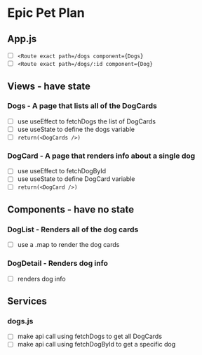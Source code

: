 # Epic Pet Plan

## App.js

- [ ] `<Route exact path=/dogs component={Dogs}`
- [ ] `<Route exact path=/dogs/:id component={Dog}`

## Views - have state

### Dogs - A page that lists all of the DogCards

- [ ] use useEffect to fetchDogs the list of DogCards
- [ ] use useState to define the dogs variable
- [ ] `return(<DogCards />)`

### DogCard - A page that renders info about a single dog

- [ ] use useEffect to fetchDogById
- [ ] use useState to define DogCard variable
- [ ] `return(<DogCard />)`

## Components - have no state

### DogList - Renders all of the dog cards

- [ ] use a .map to render the dog cards

### DogDetail - Renders dog info

- [ ] renders dog info

## Services

### dogs.js

- [ ] make api call using fetchDogs to get all DogCards
- [ ] make api call using fetchDogById to get a specific dog

